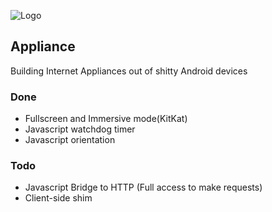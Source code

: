 ![Logo](https://s3.amazonaws.com/img.mdp.im/2014m252014m25Appliancepkmvb9lry5.png)

## Appliance

Building Internet Appliances out of shitty Android devices

### Done

- Fullscreen and Immersive mode(KitKat)
- Javascript watchdog timer
- Javascript orientation

### Todo

- Javascript Bridge to HTTP (Full access to make requests)
- Client-side shim


